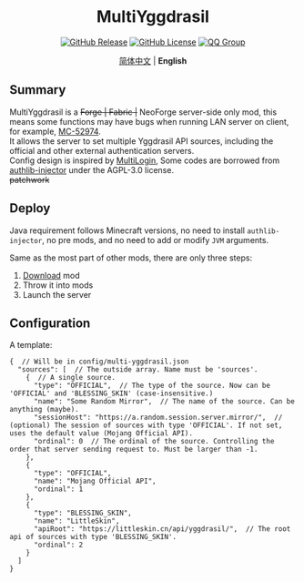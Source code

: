 <div align="center">

# MultiYggdrasil

[![GitHub Release](https://img.shields.io/github/release/QiuShui1012/MultiYggdrasil.svg)](https://github.com/QiuShui1012/MultiYggdrasil/releases/)
[![GitHub License](https://img.shields.io/github/license/QiuShui1012/MultiYggdrasil?style=flat-square)](https://github.com/QiuShui1012/MultiYggdrasil/blob/neoforge/LICENSE.txt)
[![QQ Group](https://img.shields.io/badge/QQ%20group-108917413-yellow?style=flat-square)](https://qm.qq.com/q/XJGuYx9W6u)

[简体中文](README.md) | **English**

</div>

## Summary

MultiYggdrasil is a ~~Forge | Fabric |~~ NeoForge server-side only mod,
this means some functions may have bugs when running LAN server on client, for example, [MC-52974](https://bugs.mojang.com/browse/MC/issues/MC-52974).  
It allows the server to set multiple Yggdrasil API sources, including the official and other external authentication servers.  
Config design is inspired by [MultiLogin](https://github.com/CaaMoe/MultiLogin),
Some codes are borrowed from [authlib-injector](https://github.com/yushijinhun/authlib-injector/) under the AGPL-3.0 license.  
~~patchwork~~

## Deploy

Java requirement follows Minecraft versions, no need to install `authlib-injector`, no pre mods, and no need to add or modify `JVM` arguments.

Same as the most part of other mods, there are only three steps:
1. [Download](https://github.com/QiuShui1012/MultiYggdrasil/releases/latest) mod
2. Throw it into mods
3. Launch the server

## Configuration

A template:
```json5
{  // Will be in config/multi-yggdrasil.json
  "sources": [  // The outside array. Name must be 'sources'.
    {  // A single source.
      "type": "OFFICIAL",  // The type of the source. Now can be 'OFFICIAL' and 'BLESSING_SKIN' (case-insensitive.)
      "name": "Some Random Mirror",  // The name of the source. Can be anything (maybe).
      "sessionHost": "https://a.random.session.server.mirror/",  // (optional) The session of sources with type 'OFFICIAL'. If not set, uses the default value (Mojang Official API).
      "ordinal": 0  // The ordinal of the source. Controlling the order that server sending request to. Must be larger than -1.
    },
    {
      "type": "OFFICIAL",
      "name": "Mojang Official API",
      "ordinal": 1
    },
    {
      "type": "BLESSING_SKIN",
      "name": "LittleSkin",
      "apiRoot": "https://littleskin.cn/api/yggdrasil/",  // The root api of sources with type 'BLESSING_SKIN'.
      "ordinal": 2
    }
  ]
}
```